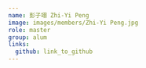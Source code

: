 ```yaml
---
name: 彭子翊 Zhi-Yi Peng 
image: images/members/Zhi-Yi Peng.jpg 
role: master
group: alum
links:
  github: link_to_github 
---
```

